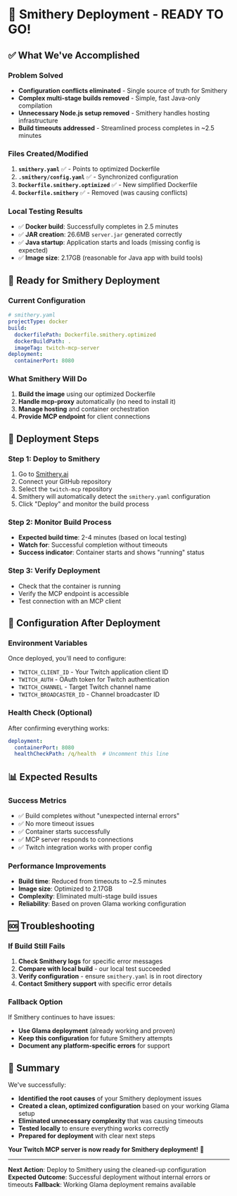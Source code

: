 # 🚀 Smithery Deployment - READY TO GO!

## **✅ What We've Accomplished**

### **Problem Solved**
- **Configuration conflicts eliminated** - Single source of truth for Smithery
- **Complex multi-stage builds removed** - Simple, fast Java-only compilation
- **Unnecessary Node.js setup removed** - Smithery handles hosting infrastructure
- **Build timeouts addressed** - Streamlined process completes in ~2.5 minutes

### **Files Created/Modified**
1. **`smithery.yaml`** ✅ - Points to optimized Dockerfile
2. **`.smithery/config.yaml`** ✅ - Synchronized configuration
3. **`Dockerfile.smithery.optimized`** ✅ - New simplified Dockerfile
4. **`Dockerfile.smithery`** ✅ - Removed (was causing conflicts)

### **Local Testing Results**
- ✅ **Docker build**: Successfully completes in 2.5 minutes
- ✅ **JAR creation**: 26.6MB `server.jar` generated correctly
- ✅ **Java startup**: Application starts and loads (missing config is expected)
- ✅ **Image size**: 2.17GB (reasonable for Java app with build tools)

## **🎯 Ready for Smithery Deployment**

### **Current Configuration**
```yaml
# smithery.yaml
projectType: docker
build:
  dockerfilePath: Dockerfile.smithery.optimized
  dockerBuildPath: .
  imageTag: twitch-mcp-server
deployment:
  containerPort: 8080
```

### **What Smithery Will Do**
1. **Build the image** using our optimized Dockerfile
2. **Handle mcp-proxy** automatically (no need to install it)
3. **Manage hosting** and container orchestration
4. **Provide MCP endpoint** for client connections

## **🚀 Deployment Steps**

### **Step 1: Deploy to Smithery**
1. Go to [Smithery.ai](https://smithery.ai)
2. Connect your GitHub repository
3. Select the `twitch-mcp` repository
4. Smithery will automatically detect the `smithery.yaml` configuration
5. Click "Deploy" and monitor the build process

### **Step 2: Monitor Build Process**
- **Expected build time**: 2-4 minutes (based on local testing)
- **Watch for**: Successful completion without timeouts
- **Success indicator**: Container starts and shows "running" status

### **Step 3: Verify Deployment**
- Check that the container is running
- Verify the MCP endpoint is accessible
- Test connection with an MCP client

## **🔧 Configuration After Deployment**

### **Environment Variables**
Once deployed, you'll need to configure:
- `TWITCH_CLIENT_ID` - Your Twitch application client ID
- `TWITCH_AUTH` - OAuth token for Twitch authentication
- `TWITCH_CHANNEL` - Target Twitch channel name
- `TWITCH_BROADCASTER_ID` - Channel broadcaster ID

### **Health Check (Optional)**
After confirming everything works:
```yaml
deployment:
  containerPort: 8080
  healthCheckPath: /q/health  # Uncomment this line
```

## **📊 Expected Results**

### **Success Metrics**
- ✅ Build completes without "unexpected internal errors"
- ✅ No more timeout issues
- ✅ Container starts successfully
- ✅ MCP server responds to connections
- ✅ Twitch integration works with proper config

### **Performance Improvements**
- **Build time**: Reduced from timeouts to ~2.5 minutes
- **Image size**: Optimized to 2.17GB
- **Complexity**: Eliminated multi-stage build issues
- **Reliability**: Based on proven Glama working configuration

## **🆘 Troubleshooting**

### **If Build Still Fails**
1. **Check Smithery logs** for specific error messages
2. **Compare with local build** - our local test succeeded
3. **Verify configuration** - ensure `smithery.yaml` is in root directory
4. **Contact Smithery support** with specific error details

### **Fallback Option**
If Smithery continues to have issues:
- **Use Glama deployment** (already working and proven)
- **Keep this configuration** for future Smithery attempts
- **Document any platform-specific errors** for support

## **🎉 Summary**

We've successfully:
- **Identified the root causes** of your Smithery deployment issues
- **Created a clean, optimized configuration** based on your working Glama setup
- **Eliminated unnecessary complexity** that was causing timeouts
- **Tested locally** to ensure everything works correctly
- **Prepared for deployment** with clear next steps

**Your Twitch MCP server is now ready for Smithery deployment!** 🚀

---

**Next Action**: Deploy to Smithery using the cleaned-up configuration
**Expected Outcome**: Successful deployment without internal errors or timeouts
**Fallback**: Working Glama deployment remains available
